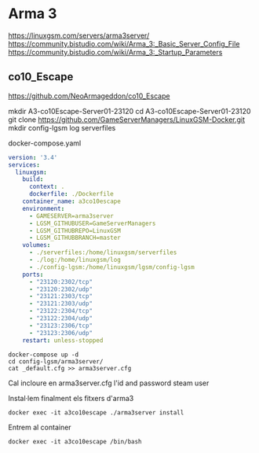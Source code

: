 # Arma 3

https://linuxgsm.com/servers/arma3server/
https://community.bistudio.com/wiki/Arma_3:_Basic_Server_Config_File
https://community.bistudio.com/wiki/Arma_3:_Startup_Parameters

## co10_Escape

https://github.com/NeoArmageddon/co10_Escape

mkdir A3-co10Escape-Server01-23120
cd A3-co10Escape-Server01-23120
git clone https://github.com/GameServerManagers/LinuxGSM-Docker.git
mkdir config-lgsm log serverfiles


docker-compose.yaml

``` yaml
version: '3.4'
services:
  linuxgsm:
    build:
      context: .
      dockerfile: ./Dockerfile
    container_name: a3co10escape
    environment:
      - GAMESERVER=arma3server
      - LGSM_GITHUBUSER=GameServerManagers
      - LGSM_GITHUBREPO=LinuxGSM
      - LGSM_GITHUBBRANCH=master
    volumes:
      - ./serverfiles:/home/linuxgsm/serverfiles
      - ./log:/home/linuxgsm/log
      - ./config-lgsm:/home/linuxgsm/lgsm/config-lgsm
    ports:
      - "23120:2302/tcp"
      - "23120:2302/udp"
      - "23121:2303/tcp"
      - "23121:2303/udp"
      - "23122:2304/tcp"
      - "23122:2304/udp"
      - "23123:2306/tcp"
      - "23123:2306/udp"
    restart: unless-stopped
```

``` shell
docker-compose up -d
cd config-lgsm/arma3server/
cat _default.cfg >> arma3server.cfg
```
Cal incloure en arma3server.cfg l'id and password steam user

Instal·lem finalment els fitxers d'arma3

``` shell
docker exec -it a3co10escape ./arma3server install
```

Entrem al container

``` shell
docker exec -it a3co10escape /bin/bash
```
